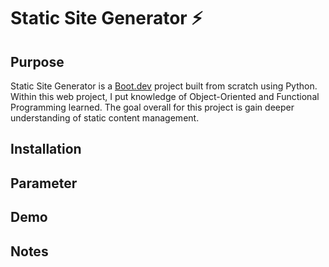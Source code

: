 # Static Site Generator ⚡️

## Purpose

Static Site Generator is a [Boot.dev](https://www.boot.dev) project built from scratch using Python. Within this web project, I put knowledge of Object-Oriented and Functional Programming learned. The goal overall for this project is gain deeper understanding of static content management.

## Installation

## Parameter

## Demo

## Notes
